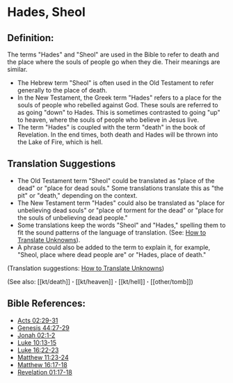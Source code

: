 # Hades, Sheol #

## Definition: ##

The terms "Hades" and "Sheol" are used in the Bible to refer to death and the place where the souls of people go when they die. Their meanings are similar.

* The Hebrew term "Sheol" is often used in the Old Testament to refer generally to the place of death. 
* In the New Testament, the Greek term "Hades" refers to a place for the souls of people who rebelled against God. These souls are referred to as going "down" to Hades. This is sometimes contrasted to going "up" to heaven, where the souls of people who believe in Jesus live.
* The term "Hades" is coupled with the term "death" in the book of Revelation. In the end times, both death and Hades will be thrown into the Lake of Fire, which is hell.

## Translation Suggestions ##

* The Old Testament term "Sheol" could be translated as "place of the dead" or "place for dead souls." Some translations translate this as "the pit" or "death," depending on the context.
* The New Testament term "Hades" could also be translated as "place for unbelieving dead souls" or "place of torment for the dead" or "place for the souls of unbelieving dead people." 
* Some translations keep the words "Sheol" and "Hades," spelling them to fit the sound patterns of the language of translation. (See: [How to Translate Unknowns](en/ta-vol1/translate/man/translate-unknown)).
* A phrase could also be added to the term to explain it, for example, "Sheol, place where dead people are" or "Hades, place of death."

(Translation suggestions: [How to Translate Unknowns](en/ta-vol1/translate/man/translate-unknown))

(See also: [[kt/death]] **·** [[kt/heaven]] **·** [[kt/hell]] **·** [[other/tomb]])

## Bible References: ##

* [Acts 02:29-31](en/tn/act/help/02/29)
* [Genesis 44:27-29](en/tn/gen/help/44/27)
* [Jonah 02:1-2](en/tn/jon/help/02/01)
* [Luke 10:13-15](en/tn/luk/help/10/13)
* [Luke 16:22-23](en/tn/luk/help/16/22)
* [Matthew 11:23-24](en/tn/mat/help/11/23)
* [Matthew 16:17-18](en/tn/mat/help/16/17)
* [Revelation 01:17-18](en/tn/rev/help/01/17)